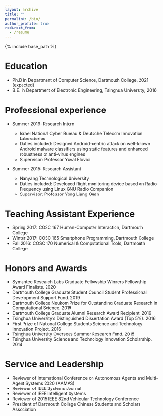 ```yaml
---
layout: archive
title: ""
permalink: /bio/
author_profile: true
redirect_from:
  - /resume
---
```


{% include base_path %}

Education
======
* Ph.D in Department of Computer Science, Dartmouth College, 2021 (expected)
* B.E. in Department of Electronic Engineering, Tsinghua University, 2016

Professional experience
======
* Summer 2019: Research Intern
  * Israel National Cyber Bureau & Deutsche Telecom Innovation Laboratories
  * Duties included: Designed Android-centric attack on well-known Android malware classifiers using static features and enhanced robustness of anti-virus engines
  * Supervisor: Professor Yuval Elovici

* Summer 2015: Research Assistant
  * Nanyang Technological University
  * Duties included: Developed flight monitoring device based on Radio Frequency using Linux GNU Radio Companion
  * Supervisor: Professor Yong Liang Guan

Teaching Assistant Experience
======
* Spring 2017: COSC 167 Human-Computer Interaction, Dartmouth College
* Winter 2017: COSC 165 Smartphone Programming, Dartmouth College
* Fall 2016: COSC 170 Numerical & Computational Tools, Dartmouth College

Honors and Awards 
======
* Symantec Research Labs Graduate Fellowship Winners Fellowship Award Finalists. 2020
* Dartmouth College Graduate Student Council Student Professional Development Support Fund. 2019 
* Dartmouth College Neukom Prize for Outstanding Graduate Research in Computational Science. 2019  
* Dartmouth College Graduate Alumni Research Award Recipient. 2019  
* Tsinghua University’s Distinguished Dissertation Award (Top 5%). 2016 
* First Prize of National College Students Science and Technology Innovation Project. 2016
* Tsinghua University Overseas Summer Research Fund. 2015
* Tsinghua University Science and Technology Innovation Scholarship. 2014

Service and Leadership
======
* Reviewer of International Conference on Autonomous Agents and Multi-Agent Systems 2020 (AAMAS) 
* Reviewer of IEEE Systems Journal
* Reviewer of IEEE Intelligent Systems
* Reviewer of 2015 IEEE 82nd Vehicular Technology Conference
* President of Dartmouth College Chinese Students and Scholars Association
